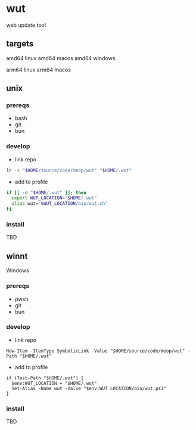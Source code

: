 # wut

web update tool

## targets

amd64 linux
amd64 macos
amd64 windows

arm64 linux
arm64 macos

## unix

### prereqs

- bash
- git
- bun

### develop

- link repo

```bash
ln -s "$HOME/source/code/meop/wut" "$HOME/.wut"
```

- add to profile

```bash
if [[ -d "$HOME/.wut" ]]; then
  export WUT_LOCATION="$HOME/.wut"
  alias wut="$WUT_LOCATION/bin/wut.sh"
fi
```

### install

TBD

## winnt

Windows

### prereqs

- pwsh
- git
- bun

### develop

- link repo

```pwsh
New-Item -ItemType SymbolicLink -Value "$HOME/source/code/meop/wut" -Path "$HOME/.wut"
```

- add to profile

```pwsh
if (Test-Path "$HOME/.wut") {
  $env:WUT_LOCATION = "$HOME/.wut"
  Set-Alias -Name wut -Value "$env:WUT_LOCATION/bin/wut.ps1"
}
```

### install

TBD
